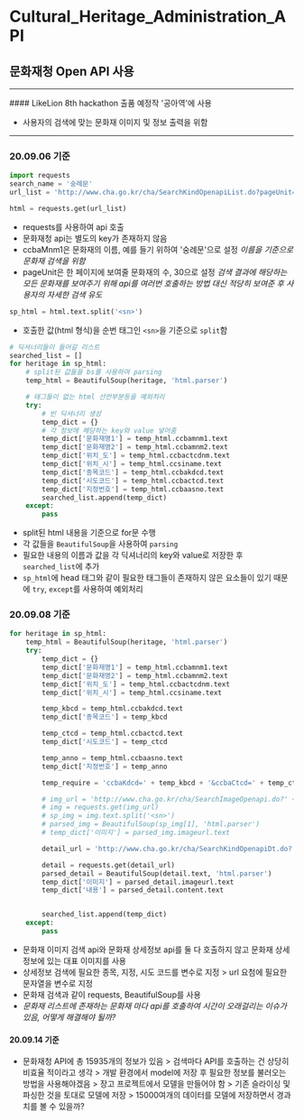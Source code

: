 # Cultural_Heritage_Administration_API
## 문화재청 Open API 사용
<hr>
#### LikeLion 8th hackathon 출품 예정작 '공아역'에 사용

- 사용자의 검색에 맞는 문화재 이미지 및 정보 출력을 위함

<hr>

### 20.09.06 기준

```python
import requests
search_name = '숭례문'
url_list = 'http://www.cha.go.kr/cha/SearchKindOpenapiList.do?pageUnit=30&ccbaMnm1=' + search_name

html = requests.get(url_list)
```

- requests를 사용하여 api 호출
- 문화재청 api는 별도의 key가 존재하지 않음
- ccbaMnm1은 문화재의 이름, 예를 들기 위하여 '숭례문'으로 설정
  <i>이름을 기준으로 문화재 검색을 위함</i>
- pageUnit은 한 페이지에 보여줄 문화재의 수, 30으로 설정
  <i>검색 결과에 해당하는 모든 문화재를 보여주기 위해 api를 여러번 호출하는 방법 대신 적당히 보여준 후 사용자의 자세한 검색 유도</i>

```python
sp_html = html.text.split('<sn>')
```
- 호출한 값(html 형식)을 순번 태그인 `<sn>`을 기준으로 `split`함

```python
# 딕셔너리들이 들어갈 리스트
searched_list = []
for heritage in sp_html:
    # split된 값들을 bs를 사용하여 parsing
    temp_html = BeautifulSoup(heritage, 'html.parser')

    # 태그들이 없는 html 선언부분등을 예외처리
    try:
        # 빈 딕셔너리 생성
        temp_dict = {}
        # 각 정보에 해당하는 key와 value 넣어줌
        temp_dict['문화재명1'] = temp_html.ccbamnm1.text
        temp_dict['문화재명2'] = temp_html.ccbamnm2.text
        temp_dict['위치_도'] = temp_html.ccbactcdnm.text
        temp_dict['위치_시'] = temp_html.ccsiname.text
        temp_dict['종목코드'] = temp_html.ccbakdcd.text
        temp_dict['시도코드'] = temp_html.ccbactcd.text
        temp_dict['지정번호'] = temp_html.ccbaasno.text
        searched_list.append(temp_dict)
    except:
        pass
```
- split된 html 내용을 기준으로 for문 수행
- 각 값들을 `BeautifulSoup`을 사용하여 `parsing`
- 필요한 내용의 이름과 값을 각 딕셔너리의 key와 value로 저장한 후 `searched_list`에 추가
- `sp_html`에 head 태그와 같이 필요한 태그들이 존재하지 않은 요소들이 있기 때문에 `try`, `except`를 사용하여 예외처리


### 20.09.08 기준

```python
for heritage in sp_html:
    temp_html = BeautifulSoup(heritage, 'html.parser')
    try:
        temp_dict = {}
        temp_dict['문화재명1'] = temp_html.ccbamnm1.text
        temp_dict['문화재명2'] = temp_html.ccbamnm2.text
        temp_dict['위치_도'] = temp_html.ccbactcdnm.text
        temp_dict['위치_시'] = temp_html.ccsiname.text

        temp_kbcd = temp_html.ccbakdcd.text
        temp_dict['종목코드'] = temp_kbcd

        temp_ctcd = temp_html.ccbactcd.text
        temp_dict['시도코드'] = temp_ctcd

        temp_anno = temp_html.ccbaasno.text
        temp_dict['지정번호'] = temp_anno

        temp_require = 'ccbaKdcd=' + temp_kbcd + '&ccbaCtcd=' + temp_ctcd + '&ccbaAsno=' + temp_anno

        # img_url = 'http://www.cha.go.kr/cha/SearchImageOpenapi.do?' + temp_require
        # img = requests.get(img_url)
        # sp_img = img.text.split('<sn>')
        # parsed_img = BeautifulSoup(sp_img[1], 'html.parser')
        # temp_dict['이미지'] = parsed_img.imageurl.text

        detail_url = 'http://www.cha.go.kr/cha/SearchKindOpenapiDt.do?' + temp_require

        detail = requests.get(detail_url)
        parsed_detail = BeautifulSoup(detail.text, 'html.parser')
        temp_dict['이미지'] = parsed_detail.imageurl.text
        temp_dict['내용'] = parsed_detail.content.text


        searched_list.append(temp_dict)
    except:
        pass
```

- 문화재 이미지 검색 api와 문화재 상세정보 api를 둘 다 호출하지 않고 문화재 상세정보에 있는 대표 이미지를 사용
- 상세정보 검색에 필요한 종목, 지정, 시도 코드를 변수로 지정 > url 요첨에 필요한 문자열을 변수로 지정
- 문화재 검색과 같이 requests, BeautifulSoup를 사용
- <i>문화재 리스트에 존재하는 문화재 마다 api를 호출하여 시간이 오래걸리는 이슈가 있음, 어떻게 해결해야 될까?</i>


#### 20.09.14 기준
- 문화재청 API에 총 15935개의 정보가 있음 > 검색마다 API를 호출하는 건 상당히 비효율 적이라고 생각 > 개발 환경에서 model에 저장 후 필요한 정보를 불러오는 방법을 사용해야겠음 > 장고 프로젝트에서 모델을 만들어야 함 > 기존 슬라이싱 및 파싱한 것을 토대로 모델에 저장 > 15000여개의 데이터를 모델에 저장하면서 경과치를 볼 수 있을까?
